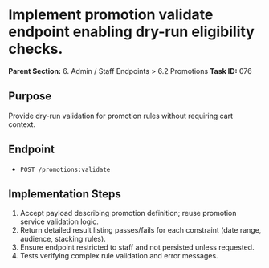 # Implement promotion validate endpoint enabling dry-run eligibility checks.

**Parent Section:** 6. Admin / Staff Endpoints > 6.2 Promotions
**Task ID:** 076

## Purpose
Provide dry-run validation for promotion rules without requiring cart context.

## Endpoint
- `POST /promotions:validate`

## Implementation Steps
1. Accept payload describing promotion definition; reuse promotion service validation logic.
2. Return detailed result listing passes/fails for each constraint (date range, audience, stacking rules).
3. Ensure endpoint restricted to staff and not persisted unless requested.
4. Tests verifying complex rule validation and error messages.
